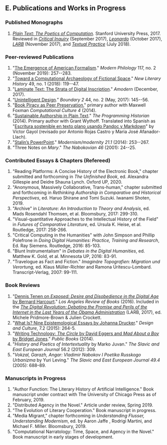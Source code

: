 ## E. Publications and Works in Progress

### Published Monographs

1. *[Plain Text: The Poetics of Computation](http://www.sup.org/books/title/?id=26821).*
   Stanford University Press, 2017. Reviewed in [*Critical
Inquiry*](https://web.archive.org/web/20190322221432/https://criticalinquiry.uchicago.edu/n._katherine_hayles_reviews_plain_text)
(September 2017),
[*Leonardo*](https://web.archive.org/web/20171126230920/https://www.leonardo.info/review/2017/10/review-of-plain-text-the-poetics-of-computation)
(October 2017),
[*LARB*](https://web.archive.org/web/20171126230526/https://lareviewofbooks.org/article/computation-de-texte/)
(November 2017), and [*Textual
Practice*](https://web.archive.org/web/20190322223023/https://www.tandfonline.com/doi/abs/10.1080/0950236X.2018.1496662?journalCode=rtpr20)
(July 2018).

### Peer-reviewed Publications

1. "[The Emergence of American
   Formalism](https://www.journals.uchicago.edu/doi/abs/10.1086/705672)."
*Modern Philology* 117, no. 2 (November 2019): 257--283.
2. "[Toward a Computational Archaeology of Fictional
   Space](https://academiccommons.columbia.edu/doi/10.7916/D8QC1M5D)." *New Literary History*
49, no. 1 (2018): 119--47.
3. "[Laminate Text: The Strata of Digital
   Inscription](http://amodern.net/article/laminate-text/)." *Amodern* (December, 2017).
4. “[Unintelligent Design](http://boundary2.dukejournals.org/content/44/2/145.abstract).”
   *Boundary 2* 44, no. 2 (May, 2017): 145--56.
5. "[Book Piracy as Peer
   Preservation](http://computationalculture.net/article/book-piracy-as-peer-preservation),"
primary author with Maxwell Foxman *Computational Culture 4* (2014).
6. "[Sustainable Authorship in Plain
   Text](http://programminghistorian.org/lessons/sustainable-authorship-in-plain-text-using-pandoc-and-markdown)."
*The Programming Historian* (2014). Primary author with Grant Wythoff. Translated into Spanish
as "[Escritura sostenible en texto plano usando Pandoc y
Markdown](http://programminghistorian.org/es/lecciones/escritura-sostenible-usando-pandoc-y-markdown)"
by Víctor Gayol (revisado por Antonio Rojas Castro y Maria José Afanador-Llach).
7. "[Stalin’s
   PowerPoint](http://muse.jhu.edu/journals/modernism-modernity/v021/21.1.tenen.html)."
*Modernism/modernity 21.1* (2014): 253--267.
8. "Three Notes on *Mary*." *The Nabokovian 46* (2001): 24--25.

### Contributed Essays & Chapters (Refereed)

1. "Reading Platforms: A Concise History of the Electronic Book," chapter submitted and
   forthcoming in *The Unfinished Book*, ed. Alexandra Gillespie and Deidre Shauna Lynch.
Oxford UP, 2020.
2. "Anonymous, Massively Collaborative, Trans-human," chapter submitted and forthcoming in
   *Rethinking Authorship in Comparative and Historical Perspectives*, ed.  Haruo Shirane and
Tomi Suzuki.  Iwanami Shoten, 2019.
3. "Archive" in *Literature: An Introduction to Theory and Analysis*, ed. Mads Rosendahl
   Thomsen, et al. Bloomsbury, 2017: 299-310.
4. "Visual-quantitative Approaches to the Intellectual History of the Field" in *Futures of
   Comparative Literature*, ed. Ursula K. Heise, et al.  Routledge, 2017: 258-266.
5. "Critical Computing in the Humanities" with John Simpson and Phillip Polefrone in *Doing
   Digital Humanities: Practice, Training and Research*, Ed. Ray Siemens. Routledge, 2016: 85-103.
6. "Blunt Instrumentalism" in *Debates in the Digital Humanities*, ed. Matthew K. Gold, et al.
   Minnesota UP, 2016: 83-91.
7. "Travelogue as Fact and Fiction." *Imaginäre Topografien: Migration und Verortung,* ed.
   Klaus Müller-Richter and Ramona Uritescu-Lombard.  Transcript-Verlag, 2007: 99-111.

### Book Reviews

1. "[Dennis Tenen on *Exposed: Desire and Disobedience in the Digital Age* by
   Bernard Harcourt](https://lareviewofbooks.org/review/opt-out)." *Los
Angeles Review of Books* (2016). Included in the [*The Digital Revolution:
Debating the Promise and Perils of the Internet in the Last Years of the Obama
Administration*](https://lareviewofbooks.org/article/los-angeles-review-of-books-digital-editions-the-digital-revolution-debating-the-promise-and-perils-of-the-internet-and-algorithmic-lives-in-the-last-years-of-the-obama-administration/)
(LARB, 2017), ed.  Michele Pridmore-Brown & Julien Crockett.
2. "[What Is? Nine Epistemological Essays by Johanna
   Drucker](http://www.tandfonline.com/doi/full/10.1080/17547075.2015.1051841#abstract)."
*Design and Culture*, 7.2 (2015): 264-5.
3. "[Writing Technology: *The Circle* by David Eggers and *Mad About a Boy* by
   Bridget Jones](http://www.publicbooks.org/fiction/writing-technology)."
*Public Books* (2014).
4. "*History and Poetics of Intertextuality* by Marko Juvan." *The Slavic and
   East European Journal* 56.2 (2012): 309.
5. "*Vokzal, Garazh, Angar: Vladimir Nabokov I Poetika Russkogo Urbanizma* by
   Yuri Leving." *The Slavic and East European Journal 49.4* (2005): 688–89.

### Manuscripts in Progress

1. "Author Function: The Literary History of Artificial Intelligence." Book
   manuscript under contract with The University of Chicago Press as of February, 2019.
2. "Distributed Agency in the Novel." Article under review, Spring 2019.
3. "The Evolution of Literary Cooperation." Book manuscript in progress.
4. "Media Migrant," chapter forthcoming in *Understanding Flusser, Understanding Modernism*,
   ed. by Aaron Jaffe , Rodrigi Martini, and Michael F. Miller. Bloomsbury, 2019.
5. "Computational Narratology: Time, Space, and Agency in the Novel." Book manuscript in early
    stages of development.

